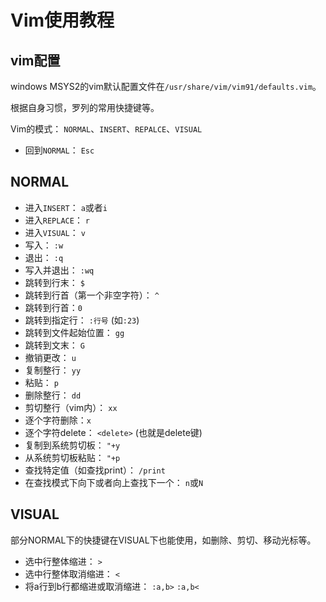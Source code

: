 # Vim使用教程

## vim配置

windows MSYS2的vim默认配置文件在`/usr/share/vim/vim91/defaults.vim`。  

根据自身习惯，罗列的常用快捷键等。  

Vim的模式： `NORMAL`、`INSERT`、`REPALCE`、`VISUAL`  

- 回到`NORMAL`： `Esc`

## NORMAL

- 进入`INSERT`： `a`或者`i`
- 进入`REPLACE`： `r`
- 进入`VISUAL`： `v`
- 写入： `:w`
- 退出： `:q`
- 写入并退出： `:wq`
- 跳转到行末： `$`
- 跳转到行首（第一个非空字符）： `^`
- 跳转到行首：`0`
- 跳转到指定行： `:行号` (如`:23`)
- 跳转到文件起始位置： `gg`
- 跳转到文末： `G`
- 撤销更改： `u`
- 复制整行： `yy`
- 粘贴： `p`
- 删除整行： `dd`
- 剪切整行（vim内）： `xx`
- 逐个字符删除：`x`
- 逐个字符delete： `<delete>` (也就是delete键)
- 复制到系统剪切板： `"+y`
- 从系统剪切板粘贴： `"+p`
- 查找特定值（如查找print）： `/print`
- 在查找模式下向下或者向上查找下一个： `n`或`N`

## VISUAL

部分NORMAL下的快捷键在VISUAL下也能使用，如删除、剪切、移动光标等。  

- 选中行整体缩进： `>`
- 选中行整体取消缩进： `<`
- 将a行到b行都缩进或取消缩进： `:a,b>` `:a,b<`